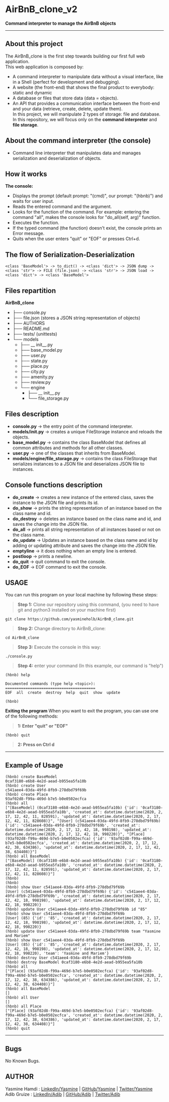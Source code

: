 # AirBnB_clone_v2 
**Command interpreter to manage the AirBnB objects**
****
## About this project
The AirBnB_clone is the first step towards building our first full web application.\
This web application is composed by:
  -  A command interpreter to manipulate data without a visual interface, like in a Shell (perfect for development and debugging).
  -  A website (the front-end) that shows the final product to everybody: static and dynamic
  -  A database or files that store data (data = objects).
  -  An API that provides a communication interface between the front-end and your data (retrieve, create, delete, update them).\
In this project, we will manipulate 2 types of storage: file and database.\
In this repository, we will focus only on the **command interpreter** and **file storage**.

## About the command interpreter (the console)
 -  Command line interpreter that manipulates data and manages serialization and deserialization of objects.

## How it works
**The console:**
 - Displays the prompt (default prompt: "(cmd)", our prompt: "(hbnb)") and waits for user input.
 - Reads the entered command and the argument.
 - Looks for the function of the command. For example: entering the command "all", makes the console looks for "do_all(self, arg)" function.
 - Executes the function.
 - If the typed command (the function) doesn't exist, the console prints an Error message.
 - Quits when the user enters "quit" or "EOF" or presses Ctrl+d.

## The flow of Serialization-Deserialization
````
<class 'BaseModel'> -> to_dict() -> <class 'dict'> -> JSON dump -> <class 'str'> -> FILE (file.json) -> <class 'str'> -> JSON load -> <class 'dict'> -> <class 'BaseModel'>
````
## Files repartition
**AirBnB_clone**
 - ├── console.py
 - ├── file.json (stores a JSON string representation of objects)
 - ├── AUTHORS
 - ├── README.md
 - ├── tests/ (unittests)
 - └── models
     - ├── __ init__.py
     - ├── base_model.py
     - ├── user.py
     - ├── state.py
     - ├── place.py
     - ├── city.py
     - ├── amenity.py
     - ├── review.py
     - └── engine
         - ├── __ init__.py
         - └── file_storage.py

## Files description

 - **console.py** -> the entry point of the command interpreter.
 - **models/__init__.py** -> creates a unique FileStorage instance and reloads the objects.
 - **base_model.py** -> contains the class BaseModel that defines all common attributes and methods for all other classes.
 - **user.py** -> one of the classes that inherits from BaseModel.
 - **models/engine/file_storage.py** -> contains the class FileStorage that serializes instances to a JSON file and deserializes JSON file to instances.

## Console functions description
  - **do_create** -> creates a new instance of the entered class, saves the instance to the JSON file and prints its id.
  - **do_show** -> prints the string representation of an instance based on the class name and id.
  - **do_destroy** -> deletes an instance based on the class name and id, and saves the change into the JSON file.
  - **do_all** -> prints all string representation of all instances based or not on the class name.
  - **do_update** -> Updates an instance based on the class name and id by adding or updating attribute and saves the change into the JSON file.
  - **emptyline** -> it does nothing when an empty line is entered.
  - **postloop** -> prints a newline.
  - **do_quit** -> quit command to exit the console.
  - **do_EOF** -> EOF command to exit the console.

## USAGE
You can run this program on your local machine by following these steps:
> **Step 1:** Clone our repository using this command, (you need to have git and python3 installed on your machine first)
````
git clone https://github.com/yasmineholb/AirBnB_clone.git
````
> **Step 2:** Change directory to AirBnB_clone:
````
cd AirBnB_clone
````
> **Step 3:** Execute the console in this way:
````
./console.py
````
> **Step 4:** enter your command (In this example, our command is "help")
````
(hbnb) help

Documented commands (type help <topic>):
========================================
EOF  all  create  destroy  help  quit  show  update

(hbnb)
````
**Exiting the program**
When you want to exit the program, you can use one of the following methods:
> **1: Enter "quit" or "EOF"**
````
(hbnb) quit
````
> **2: Press on Ctrl d**
****
## Example of Usage
````
(hbnb) create BaseModel
0caf3180-e6b8-4e2d-aead-b955ea5fa10b
(hbnb) create User
c541aee4-03da-49fd-8fb9-278dbd79f69b
(hbnb) create Place
93af02d8-f99a-469d-b7e5-b0e0502ecfca
(hbnb) all
["[BaseModel] (0caf3180-e6b8-4e2d-aead-b955ea5fa10b) {'id': '0caf3180-e6b8-4e2d-aead-b955ea5fa10b', 'created_at': datetime.datetime(2020, 2, 17, 12, 42, 11, 828591), 'updated_at': datetime.datetime(2020, 2, 17, 12, 42, 11, 828608)}", "[User] (c541aee4-03da-49fd-8fb9-278dbd79f69b) {'id': 'c541aee4-03da-49fd-8fb9-278dbd79f69b', 'created_at': datetime.datetime(2020, 2, 17, 12, 42, 18, 998198), 'updated_at': datetime.datetime(2020, 2, 17, 12, 42, 18, 998220)}", "[Place] (93af02d8-f99a-469d-b7e5-b0e0502ecfca) {'id': '93af02d8-f99a-469d-b7e5-b0e0502ecfca', 'created_at': datetime.datetime(2020, 2, 17, 12, 42, 38, 634386), 'updated_at': datetime.datetime(2020, 2, 17, 12, 42, 38, 634408)}"]
(hbnb) all BaseModel
["[BaseModel] (0caf3180-e6b8-4e2d-aead-b955ea5fa10b) {'id': '0caf3180-e6b8-4e2d-aead-b955ea5fa10b', 'created_at': datetime.datetime(2020, 2, 17, 12, 42, 11, 828591), 'updated_at': datetime.datetime(2020, 2, 17, 12, 42, 11, 828608)}"]
(hbnb) 
(hbnb) 
(hbnb) show User c541aee4-03da-49fd-8fb9-278dbd79f69b
[User] (c541aee4-03da-49fd-8fb9-278dbd79f69b) {'id': 'c541aee4-03da-49fd-8fb9-278dbd79f69b', 'created_at': datetime.datetime(2020, 2, 17, 12, 42, 18, 998198), 'updated_at': datetime.datetime(2020, 2, 17, 12, 42, 18, 998220)}
(hbnb) update User c541aee4-03da-49fd-8fb9-278dbd79f69b id "85"
(hbnb) show User c541aee4-03da-49fd-8fb9-278dbd79f69b
[User] (85) {'id': '85', 'created_at': datetime.datetime(2020, 2, 17, 12, 42, 18, 998198), 'updated_at': datetime.datetime(2020, 2, 17, 12, 42, 18, 998220)}
(hbnb) update User c541aee4-03da-49fd-8fb9-278dbd79f69b team "Yasmine and Mariem"
(hbnb) show User c541aee4-03da-49fd-8fb9-278dbd79f69b
[User] (85) {'id': '85', 'created_at': datetime.datetime(2020, 2, 17, 12, 42, 18, 998198), 'updated_at': datetime.datetime(2020, 2, 17, 12, 42, 18, 998220), 'team': 'Yasmine and Mariem'}
(hbnb) destroy User c541aee4-03da-49fd-8fb9-278dbd79f69b
(hbnb) destroy BaseModel 0caf3180-e6b8-4e2d-aead-b955ea5fa10b
(hbnb) all
["[Place] (93af02d8-f99a-469d-b7e5-b0e0502ecfca) {'id': '93af02d8-f99a-469d-b7e5-b0e0502ecfca', 'created_at': datetime.datetime(2020, 2, 17, 12, 42, 38, 634386), 'updated_at': datetime.datetime(2020, 2, 17, 12, 42, 38, 634408)}"]
(hbnb) all BaseModel
[]
(hbnb) all User
[]
(hbnb) all Place
["[Place] (93af02d8-f99a-469d-b7e5-b0e0502ecfca) {'id': '93af02d8-f99a-469d-b7e5-b0e0502ecfca', 'created_at': datetime.datetime(2020, 2, 17, 12, 42, 38, 634386), 'updated_at': datetime.datetime(2020, 2, 17, 12, 42, 38, 634408)}"]
(hbnb) quit

````
****
## Bugs
No Known Bugs.
## AUTHOR
Yasmine Hamdi : [LinkedIn/Yasmine] | [GitHub/Yasmine] | [Twitter/Yasmine]\
Adib Gruize : [LinkedIn/Adib] | [GitHub/Adib] | [Twitter/Adib]

[LinkedIn/Adib]: <https://www.linkedin.com>
[GitHub/Adib]: <https://github.com/s0m35h1t>
[Twitter/Adib]: <https://twitter.com/GruizeAdib>
[LinkedIn/Yasmine]: <https://www.linkedin.com/in/yasmine-h-a6588614b/>
[GitHub/Yasmine]: <https://github.com/yasmineholb>
[Twitter/Yasmine]: <https://twitter.com/yasmine_C10>